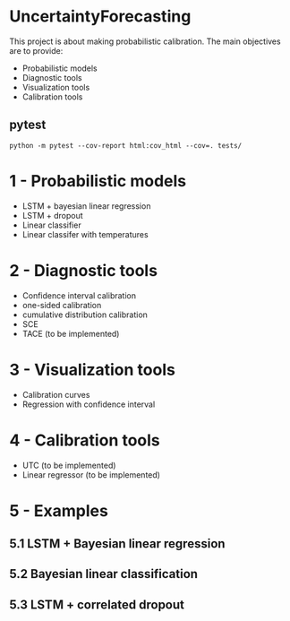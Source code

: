 # UncertaintyForecasting

This project is about making probabilistic calibration. The main
objectives are to provide:

- Probabilistic models
- Diagnostic tools
- Visualization tools
- Calibration tools

## pytest

```
python -m pytest --cov-report html:cov_html --cov=. tests/
```

# 1 - Probabilistic models

- LSTM  + bayesian linear regression
- LSTM + dropout
- Linear classifier
- Linear classifer with temperatures

# 2 - Diagnostic tools

- Confidence interval calibration
- one-sided calibration
- cumulative distribution calibration
- SCE
- TACE (to be implemented)

# 3 - Visualization tools

- Calibration curves
- Regression with confidence interval

# 4 - Calibration tools

- UTC (to be implemented)
- Linear regressor (to be implemented)

# 5 - Examples

## 5.1 LSTM + Bayesian linear regression



## 5.2 Bayesian linear classification

## 5.3 LSTM + correlated dropout



